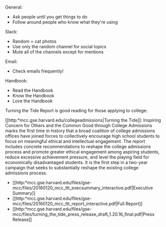 General: 
  - Ask people until you get things to do
  - Follow around people who know what they're using


Slack:
  - Random = cat photos
  - Use only the random channel for social topics 
  - Mute all of the channels except for mentions

Email:
  - Check emails frequently! 


Handbook:   
  - Read the Handbook
  - Know the Handbook
  - Love the Handbook


Turning the Tide Report is good reading for those applying to college:

[[http:*mcc.gse.harvard.edu/collegeadmissions|Turning the Tide]]: Inspiring Concern for Others and the Common Good through College Admissions marks the first time in history that a broad coalition of college admissions offices have joined forces to collectively encourage high school students to focus on meaningful ethical and intellectual engagement. The report includes concrete recommendations to reshape the college admissions process and promote greater ethical engagement among aspiring students, reduce excessive achievement pressure, and level the playing field for economically disadvantaged students. It is the first step in a two-year campaign that seeks to substantially reshape the existing college admissions process. 

  - [[http:*mcc.gse.harvard.edu/files/gse-mcc/files/20160120_mcc_ttt_execsummary_interactive.pdf|Executive Summary]]  
  - [[http:*mcc.gse.harvard.edu/files/gse-mcc/files/20160120_mcc_ttt_report_interactive.pdf|Full Report]]  
  - [[http:*mcc.gse.harvard.edu/files/gse-mcc/files/turning_the_tide_press_release_draft_1.20.16_final.pdf|Press Release]]